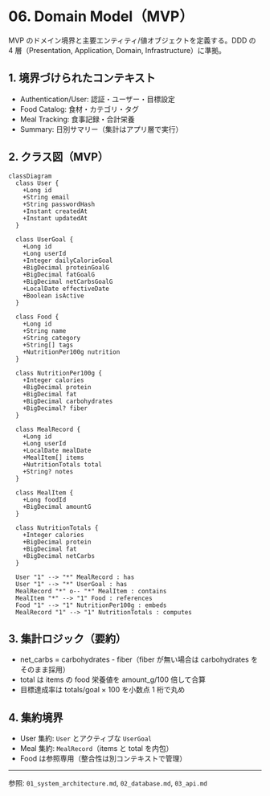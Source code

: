 # 06. Domain Model（MVP）

MVP のドメイン境界と主要エンティティ/値オブジェクトを定義する。DDD の 4 層（Presentation, Application, Domain, Infrastructure）に準拠。

## 1. 境界づけられたコンテキスト

- Authentication/User: 認証・ユーザー・目標設定
- Food Catalog: 食材・カテゴリ・タグ
- Meal Tracking: 食事記録・合計栄養
- Summary: 日別サマリー（集計はアプリ層で実行）

## 2. クラス図（MVP）

```mermaid
classDiagram
  class User {
    +Long id
    +String email
    +String passwordHash
    +Instant createdAt
    +Instant updatedAt
  }

  class UserGoal {
    +Long id
    +Long userId
    +Integer dailyCalorieGoal
    +BigDecimal proteinGoalG
    +BigDecimal fatGoalG
    +BigDecimal netCarbsGoalG
    +LocalDate effectiveDate
    +Boolean isActive
  }

  class Food {
    +Long id
    +String name
    +String category
    +String[] tags
    +NutritionPer100g nutrition
  }

  class NutritionPer100g {
    +Integer calories
    +BigDecimal protein
    +BigDecimal fat
    +BigDecimal carbohydrates
    +BigDecimal? fiber
  }

  class MealRecord {
    +Long id
    +Long userId
    +LocalDate mealDate
    +MealItem[] items
    +NutritionTotals total
    +String? notes
  }

  class MealItem {
    +Long foodId
    +BigDecimal amountG
  }

  class NutritionTotals {
    +Integer calories
    +BigDecimal protein
    +BigDecimal fat
    +BigDecimal netCarbs
  }

  User "1" --> "*" MealRecord : has
  User "1" --> "*" UserGoal : has
  MealRecord "*" o-- "*" MealItem : contains
  MealItem "*" --> "1" Food : references
  Food "1" --> "1" NutritionPer100g : embeds
  MealRecord "1" --> "1" NutritionTotals : computes
```

## 3. 集計ロジック（要約）

- net_carbs = carbohydrates - fiber（fiber が無い場合は carbohydrates をそのまま採用）
- total は items の food 栄養値を amount_g/100 倍して合算
- 目標達成率は totals/goal × 100 を小数点 1 桁で丸め

## 4. 集約境界

- User 集約: `User` とアクティブな `UserGoal`
- Meal 集約: `MealRecord`（items と total を内包）
- Food は参照専用（整合性は別コンテキストで管理）

---

参照: `01_system_architecture.md`, `02_database.md`, `03_api.md`
